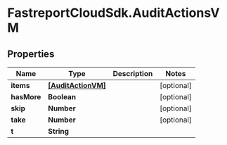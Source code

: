 # FastreportCloudSdk.AuditActionsVM

## Properties

Name | Type | Description | Notes
------------ | ------------- | ------------- | -------------
**items** | [**[AuditActionVM]**](AuditActionVM.md) |  | [optional] 
**hasMore** | **Boolean** |  | [optional] 
**skip** | **Number** |  | [optional] 
**take** | **Number** |  | [optional] 
**t** | **String** |  | 


